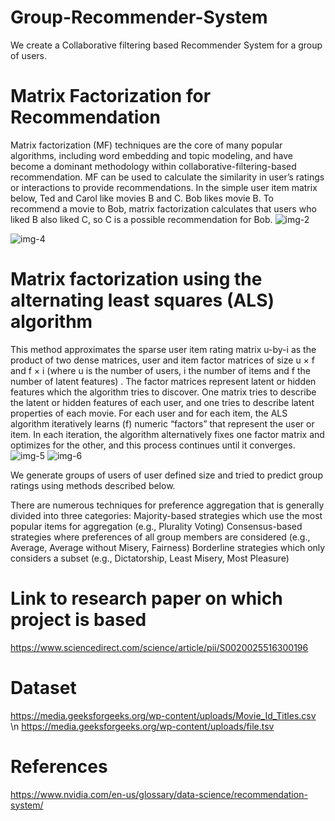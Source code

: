 # Group-Recommender-System
We create a Collaborative filtering based Recommender System for a group of users.
# Matrix Factorization for Recommendation
Matrix factorization (MF) techniques are the core of many popular algorithms, including word embedding and topic modeling, and have become a dominant methodology within collaborative-filtering-based recommendation. MF can be used to calculate the similarity in user’s ratings or interactions to provide recommendations. In the simple user item matrix below, Ted and Carol like movies B and C. Bob likes movie B. To recommend a movie to Bob, matrix factorization calculates that users who liked B also liked C, so C is a possible recommendation for Bob.
![img-2](https://github.com/RishabhSrivastava-17/Group-Recommender-System/assets/72572136/dc95ad9e-0ac7-4109-b80e-4ae52a6ec199)

![img-4](https://github.com/RishabhSrivastava-17/Group-Recommender-System/assets/72572136/6339e4b8-143f-4bac-b076-292d2ae4893c)

# Matrix factorization using the  alternating least squares (ALS) algorithm
This method approximates the sparse user item rating matrix u-by-i as the product of two dense matrices, user and item factor matrices of size u × f and f × i  (where u is the number of users, i the number of items and f the number of latent features) . The factor matrices represent latent or hidden features which the algorithm tries to discover. One matrix tries to describe the latent or hidden features of each user, and one tries to describe latent properties of each movie. For each user and for each item, the ALS algorithm iteratively learns (f) numeric “factors” that represent the user or item. In each iteration, the algorithm alternatively fixes one factor matrix and optimizes for the other, and this process continues until it converges.  
![img-5](https://github.com/RishabhSrivastava-17/Group-Recommender-System/assets/72572136/4117dd26-bd27-49fd-ab02-786cba18b772)
![img-6](https://github.com/RishabhSrivastava-17/Group-Recommender-System/assets/72572136/93f2ed2a-81d9-4903-ad00-97b18bae05c9)



We generate groups of users of user defined size and tried to predict group ratings using methods described below.

There are numerous techniques for preference aggregation that is generally divided into three categories:
Majority-based strategies which use the most popular items for aggregation (e.g., Plurality Voting)
Consensus-based strategies where preferences of all group members are considered (e.g., Average, Average without Misery, Fairness)
Borderline strategies which only considers a subset (e.g., Dictatorship, Least Misery, Most Pleasure)



# Link to research paper on which project is based
https://www.sciencedirect.com/science/article/pii/S0020025516300196

# Dataset
https://media.geeksforgeeks.org/wp-content/uploads/Movie_Id_Titles.csv \n
https://media.geeksforgeeks.org/wp-content/uploads/file.tsv

# References 
https://www.nvidia.com/en-us/glossary/data-science/recommendation-system/
